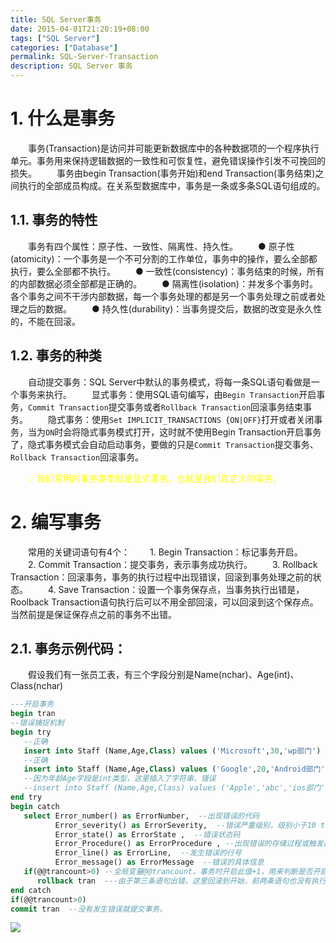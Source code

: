 ```yaml
---
title: SQL Server事务
date: 2015-04-01T21:20:19+08:00
tags: ["SQL Server"]
categories: ["Database"]
permalink: SQL-Server-Transaction
description: SQL Server 事务
---
```

# 1. 什么是事务
　　事务(Transaction)是访问并可能更新数据库中的各种数据项的一个程序执行单元。事务用来保持逻辑数据的一致性和可恢复性，避免错误操作引发不可挽回的损失。
　　事务由begin Transaction(事务开始)和end Transaction(事务结束)之间执行的全部成员构成。在关系型数据库中，事务是一条或多条SQL语句组成的。

## 1.1. 事务的特性
　　事务有四个属性：原子性、一致性、隔离性、持久性。<!--more-->
　　● 原子性(atomicity)：一个事务是一个不可分割的工作单位，事务中的操作，要么全部都执行，要么全部都不执行。
　　● 一致性(consistency)：事务结束的时候，所有的内部数据必须全部都是正确的。
　　● 隔离性(isolation)：并发多个事务时。各个事务之间不干涉内部数据，每一个事务处理的都是另一个事务处理之前或者处理之后的数据。
　　● 持久性(durability)：当事务提交后，数据的改变是永久性的，不能在回滚。

## 1.2. 事务的种类
　　自动提交事务：SQL Server中默认的事务模式，将每一条SQL语句看做是一个事务来执行。
　　显式事务：使用SQL语句编写，由`Begin Transaction`开启事务，`Commit Transaction`提交事务或者`Rollback Transaction`回滚事务结束事务。
　　隐式事务：使用`Set IMPLICIT_TRANSACTIONS {ON|OFF}`打开或者关闭事务，当为`ON`时会将隐式事务模式打开，这时就不使用Begin Transaction开启事务了，隐式事务模式会自动启动事务，要做的只是`Commit Transaction`提交事务、`Rollback Transaction`回滚事务。

　　<text style='color:yellow'>💡<text/> 我们常用的事务类型就是显式事务，也就是我们自定义的事务。

# 2. 编写事务
　　常用的关键词语句有4个：
　　1. Begin Transaction：标记事务开启。
　　2. Commit Transaction：提交事务，表示事务成功执行。
　　3. Rollback Transaction：回滚事务，事务的执行过程中出现错误，回滚到事务处理之前的状态。
　　4. Save Transaction：设置一个事务保存点，当事务执行出错是，Roolback Transaction语句执行后可以不用全部回滚，可以回滚到这个保存点。当然前提是保证保存点之前的事务不出错。

## 2.1. 事务示例代码：
　　假设我们有一张员工表，有三个字段分别是Name(nchar)、Age(int)、Class(nchar)

```sql
---开启事务
begin tran
--错误捕捉机制
begin try  
   --正确
   insert into Staff (Name,Age,Class) values ('Microsoft',30,'wp部门')
   --正确
   insert into Staff (Name,Age,Class) values ('Google',20,'Android部门')
   --因为年龄Age字段是int类型，这里插入了字符串，错误
   --insert into Staff (Name,Age,Class) values ('Apple','abc','ios部门')
end try
begin catch
   select Error_number() as ErrorNumber,  --出现错误的代码
          Error_severity() as ErrorSeverity,  --错误严重级别，级别小于10 try catch 捕获不到
          Error_state() as ErrorState ,  --错误状态码
          Error_Procedure() as ErrorProcedure , --出现错误的存储过程或触发器的名称。
          Error_line() as ErrorLine,  --发生错误的行号
          Error_message() as ErrorMessage  --错误的具体信息
   if(@@trancount>0) --全局变量@@trancount，事务时开启此值+1，用来判断是否开启事务
      rollback tran  ---由于第三条语句出错，这里回滚到开始，前两条语句也没有执行成功
end catch
if(@@trancount>0)
commit tran  --没有发生错误就提交事务。
```
![](http://ww2.sinaimg.cn/mw690/c55a7aeejw1f1d464k3i0j20o90hq7av.jpg)
